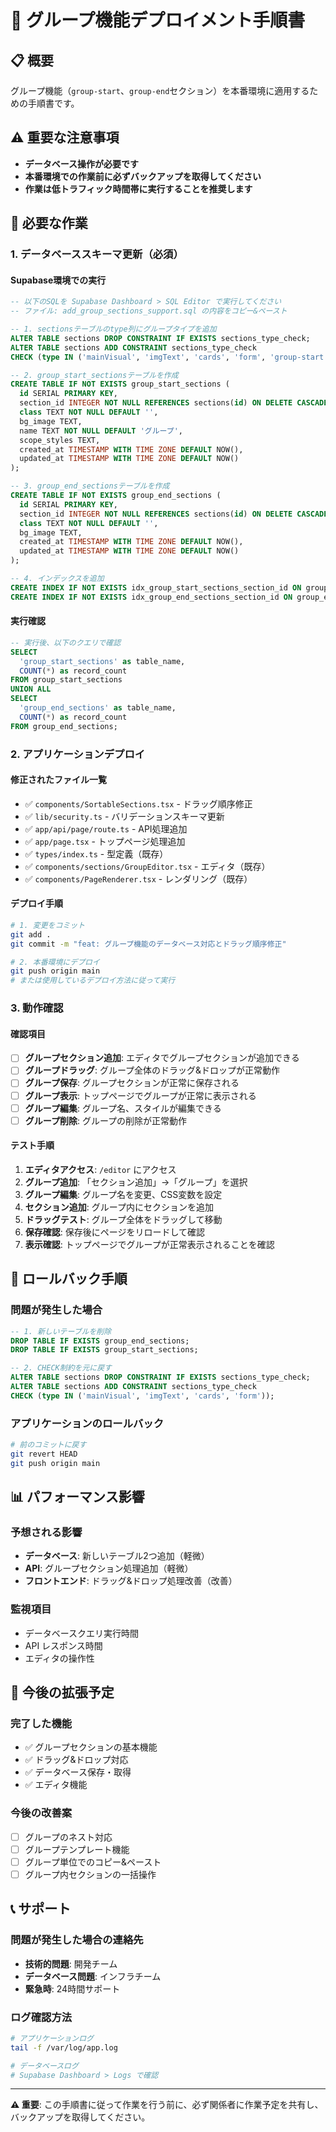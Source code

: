 # 🚀 グループ機能デプロイメント手順書

## 📋 概要
グループ機能（`group-start`、`group-end`セクション）を本番環境に適用するための手順書です。

## ⚠️ 重要な注意事項
- **データベース操作が必要です**
- **本番環境での作業前に必ずバックアップを取得してください**
- **作業は低トラフィック時間帯に実行することを推奨します**

## 🔧 必要な作業

### 1. データベーススキーマ更新（必須）

#### Supabase環境での実行
```sql
-- 以下のSQLを Supabase Dashboard > SQL Editor で実行してください
-- ファイル: add_group_sections_support.sql の内容をコピー&ペースト

-- 1. sectionsテーブルのtype列にグループタイプを追加
ALTER TABLE sections DROP CONSTRAINT IF EXISTS sections_type_check;
ALTER TABLE sections ADD CONSTRAINT sections_type_check 
CHECK (type IN ('mainVisual', 'imgText', 'cards', 'form', 'group-start', 'group-end'));

-- 2. group_start_sectionsテーブルを作成
CREATE TABLE IF NOT EXISTS group_start_sections (
  id SERIAL PRIMARY KEY,
  section_id INTEGER NOT NULL REFERENCES sections(id) ON DELETE CASCADE,
  class TEXT NOT NULL DEFAULT '',
  bg_image TEXT,
  name TEXT NOT NULL DEFAULT 'グループ',
  scope_styles TEXT,
  created_at TIMESTAMP WITH TIME ZONE DEFAULT NOW(),
  updated_at TIMESTAMP WITH TIME ZONE DEFAULT NOW()
);

-- 3. group_end_sectionsテーブルを作成
CREATE TABLE IF NOT EXISTS group_end_sections (
  id SERIAL PRIMARY KEY,
  section_id INTEGER NOT NULL REFERENCES sections(id) ON DELETE CASCADE,
  class TEXT NOT NULL DEFAULT '',
  bg_image TEXT,
  created_at TIMESTAMP WITH TIME ZONE DEFAULT NOW(),
  updated_at TIMESTAMP WITH TIME ZONE DEFAULT NOW()
);

-- 4. インデックスを追加
CREATE INDEX IF NOT EXISTS idx_group_start_sections_section_id ON group_start_sections(section_id);
CREATE INDEX IF NOT EXISTS idx_group_end_sections_section_id ON group_end_sections(section_id);
```

#### 実行確認
```sql
-- 実行後、以下のクエリで確認
SELECT 
  'group_start_sections' as table_name, 
  COUNT(*) as record_count 
FROM group_start_sections
UNION ALL
SELECT 
  'group_end_sections' as table_name, 
  COUNT(*) as record_count 
FROM group_end_sections;
```

### 2. アプリケーションデプロイ

#### 修正されたファイル一覧
- ✅ `components/SortableSections.tsx` - ドラッグ順序修正
- ✅ `lib/security.ts` - バリデーションスキーマ更新
- ✅ `app/api/page/route.ts` - API処理追加
- ✅ `app/page.tsx` - トップページ処理追加
- ✅ `types/index.ts` - 型定義（既存）
- ✅ `components/sections/GroupEditor.tsx` - エディタ（既存）
- ✅ `components/PageRenderer.tsx` - レンダリング（既存）

#### デプロイ手順
```bash
# 1. 変更をコミット
git add .
git commit -m "feat: グループ機能のデータベース対応とドラッグ順序修正"

# 2. 本番環境にデプロイ
git push origin main
# または使用しているデプロイ方法に従って実行
```

### 3. 動作確認

#### 確認項目
- [ ] **グループセクション追加**: エディタでグループセクションが追加できる
- [ ] **グループドラッグ**: グループ全体のドラッグ&ドロップが正常動作
- [ ] **グループ保存**: グループセクションが正常に保存される
- [ ] **グループ表示**: トップページでグループが正常に表示される
- [ ] **グループ編集**: グループ名、スタイルが編集できる
- [ ] **グループ削除**: グループの削除が正常動作

#### テスト手順
1. **エディタアクセス**: `/editor` にアクセス
2. **グループ追加**: 「セクション追加」→「グループ」を選択
3. **グループ編集**: グループ名を変更、CSS変数を設定
4. **セクション追加**: グループ内にセクションを追加
5. **ドラッグテスト**: グループ全体をドラッグして移動
6. **保存確認**: 保存後にページをリロードして確認
7. **表示確認**: トップページでグループが正常表示されることを確認

## 🔄 ロールバック手順

### 問題が発生した場合
```sql
-- 1. 新しいテーブルを削除
DROP TABLE IF EXISTS group_end_sections;
DROP TABLE IF EXISTS group_start_sections;

-- 2. CHECK制約を元に戻す
ALTER TABLE sections DROP CONSTRAINT IF EXISTS sections_type_check;
ALTER TABLE sections ADD CONSTRAINT sections_type_check 
CHECK (type IN ('mainVisual', 'imgText', 'cards', 'form'));
```

### アプリケーションのロールバック
```bash
# 前のコミットに戻す
git revert HEAD
git push origin main
```

## 📊 パフォーマンス影響

### 予想される影響
- **データベース**: 新しいテーブル2つ追加（軽微）
- **API**: グループセクション処理追加（軽微）
- **フロントエンド**: ドラッグ&ドロップ処理改善（改善）

### 監視項目
- データベースクエリ実行時間
- API レスポンス時間
- エディタの操作性

## 🎯 今後の拡張予定

### 完了した機能
- ✅ グループセクションの基本機能
- ✅ ドラッグ&ドロップ対応
- ✅ データベース保存・取得
- ✅ エディタ機能

### 今後の改善案
- [ ] グループのネスト対応
- [ ] グループテンプレート機能
- [ ] グループ単位でのコピー&ペースト
- [ ] グループ内セクションの一括操作

## 📞 サポート

### 問題が発生した場合の連絡先
- **技術的問題**: 開発チーム
- **データベース問題**: インフラチーム
- **緊急時**: 24時間サポート

### ログ確認方法
```bash
# アプリケーションログ
tail -f /var/log/app.log

# データベースログ
# Supabase Dashboard > Logs で確認
```

---

**⚠️ 重要**: この手順書に従って作業を行う前に、必ず関係者に作業予定を共有し、バックアップを取得してください。 